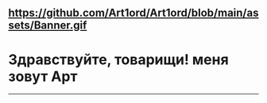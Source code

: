  https://github.com/Art1ord/Art1ord/blob/main/assets/Banner.gif
 ---
# Здравствуйте, товарищи! меня зовут Арт
 ---

